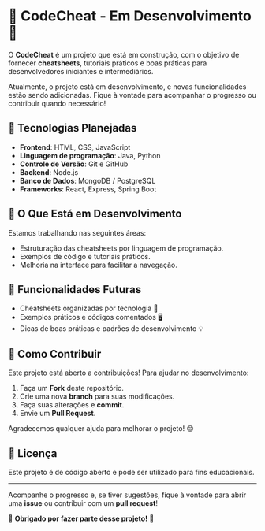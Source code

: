 # 🚧 CodeCheat - Em Desenvolvimento 🚧

O **CodeCheat** é um projeto que está em construção, com o objetivo de fornecer **cheatsheets**, tutoriais práticos e boas práticas para desenvolvedores iniciantes e intermediários.

Atualmente, o projeto está em desenvolvimento, e novas funcionalidades estão sendo adicionadas. Fique à vontade para acompanhar o progresso ou contribuir quando necessário!

## 🚀 Tecnologias Planejadas

- **Frontend**: HTML, CSS, JavaScript
- **Linguagem de programação**: Java, Python
- **Controle de Versão**: Git e GitHub
- **Backend**: Node.js
- **Banco de Dados**: MongoDB / PostgreSQL
- **Frameworks**: React, Express, Spring Boot

## 🔧 O Que Está em Desenvolvimento

Estamos trabalhando nas seguintes áreas:

- Estruturação das cheatsheets por linguagem de programação.
- Exemplos de código e tutoriais práticos.
- Melhoria na interface para facilitar a navegação.
  
## 🎯 Funcionalidades Futuras

- Cheatsheets organizadas por tecnologia 📝
- Exemplos práticos e códigos comentados 🖥️
- Dicas de boas práticas e padrões de desenvolvimento 💡

## 🔧 Como Contribuir

Este projeto está aberto a contribuições! Para ajudar no desenvolvimento:

1. Faça um **Fork** deste repositório.
2. Crie uma nova **branch** para suas modificações.
3. Faça suas alterações e **commit**.
4. Envie um **Pull Request**.

Agradecemos qualquer ajuda para melhorar o projeto! 😊

## 📜 Licença

Este projeto é de código aberto e pode ser utilizado para fins educacionais.

---

Acompanhe o progresso e, se tiver sugestões, fique à vontade para abrir uma **issue** ou contribuir com um **pull request**!

📩 **Obrigado por fazer parte desse projeto!** 🚀
